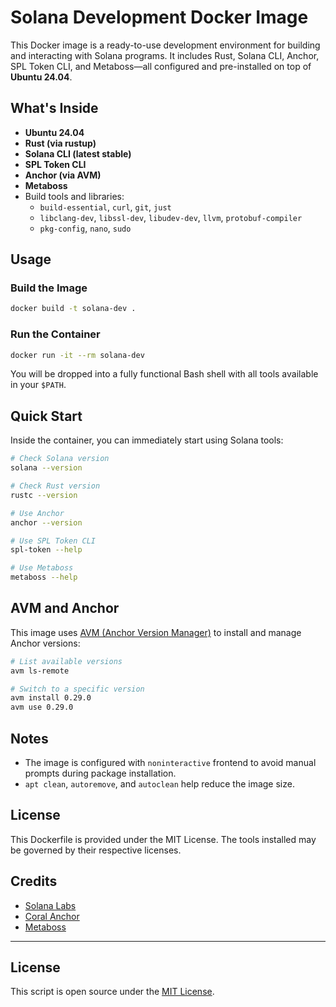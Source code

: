 # Solana Development Docker Image

This Docker image is a ready-to-use development environment for building and interacting with Solana programs. It includes Rust, Solana CLI, Anchor, SPL Token CLI, and Metaboss—all configured and pre-installed on top of **Ubuntu 24.04**.

## What's Inside

- **Ubuntu 24.04**
- **Rust (via rustup)**
- **Solana CLI (latest stable)**
- **SPL Token CLI**
- **Anchor (via AVM)**
- **Metaboss**
- Build tools and libraries:
  - `build-essential`, `curl`, `git`, `just`
  - `libclang-dev`, `libssl-dev`, `libudev-dev`, `llvm`, `protobuf-compiler`
  - `pkg-config`, `nano`, `sudo`

## Usage

### Build the Image

```bash
docker build -t solana-dev .
````

### Run the Container

```bash
docker run -it --rm solana-dev
```

You will be dropped into a fully functional Bash shell with all tools available in your `$PATH`.

## Quick Start

Inside the container, you can immediately start using Solana tools:

```bash
# Check Solana version
solana --version

# Check Rust version
rustc --version

# Use Anchor
anchor --version

# Use SPL Token CLI
spl-token --help

# Use Metaboss
metaboss --help
```

## AVM and Anchor

This image uses [AVM (Anchor Version Manager)](https://github.com/coral-xyz/anchor) to install and manage Anchor versions:

```bash
# List available versions
avm ls-remote

# Switch to a specific version
avm install 0.29.0
avm use 0.29.0
```

## Notes

* The image is configured with `noninteractive` frontend to avoid manual prompts during package installation.
* `apt clean`, `autoremove`, and `autoclean` help reduce the image size.

## License

This Dockerfile is provided under the MIT License. The tools installed may be governed by their respective licenses.

## Credits

* [Solana Labs](https://solana.com/)
* [Coral Anchor](https://github.com/coral-xyz/anchor)
* [Metaboss](https://github.com/samuelvanderwaal/metaboss)

* * *

## License

This script is open source under the [MIT License](LICENSE).
